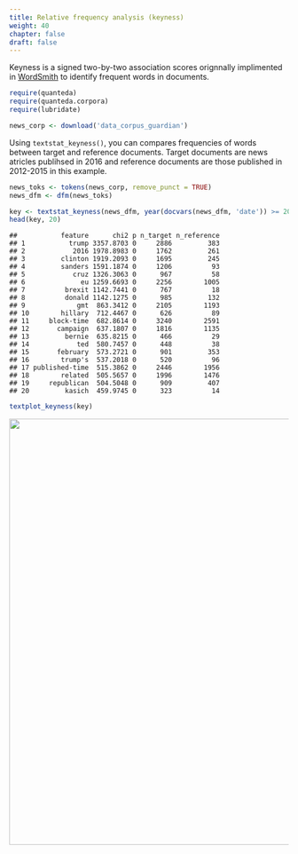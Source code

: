 ```yaml
---
title: Relative frequency analysis (keyness)
weight: 40
chapter: false
draft: false
---
```


Keyness is a signed two-by-two association scores orignnally implimented in [WordSmith](http://www.lexically.net/wordsmith/) to identify frequent words in documents.


```r
require(quanteda)
require(quanteda.corpora)
require(lubridate)
```



```r
news_corp <- download('data_corpus_guardian')
```



Using `textstat_keyness()`, you can compares frequencies of words between target and reference documents. Target documents are news atricles publihsed in 2016 and reference documents are those published in 2012-2015 in this example.


```r
news_toks <- tokens(news_corp, remove_punct = TRUE) 
news_dfm <- dfm(news_toks)

key <- textstat_keyness(news_dfm, year(docvars(news_dfm, 'date')) >= 2016)
head(key, 20)
```

```
##           feature      chi2 p n_target n_reference
## 1           trump 3357.8703 0     2886         383
## 2            2016 1978.8983 0     1762         261
## 3         clinton 1919.2093 0     1695         245
## 4         sanders 1591.1874 0     1206          93
## 5            cruz 1326.3063 0      967          58
## 6              eu 1259.6693 0     2256        1005
## 7          brexit 1142.7441 0      767          18
## 8          donald 1142.1275 0      985         132
## 9             gmt  863.3412 0     2105        1193
## 10        hillary  712.4467 0      626          89
## 11     block-time  682.8614 0     3240        2591
## 12       campaign  637.1807 0     1816        1135
## 13         bernie  635.8215 0      466          29
## 14            ted  580.7457 0      448          38
## 15       february  573.2721 0      901         353
## 16        trump's  537.2018 0      520          96
## 17 published-time  515.3862 0     2446        1956
## 18        related  505.5657 0     1996        1476
## 19     republican  504.5048 0      909         407
## 20         kasich  459.9745 0      323          14
```

```r
textplot_keyness(key) 
```

<img src="/statistical-analysis/keyness_files/figure-html/unnamed-chunk-4-1.svg" width="768" />


